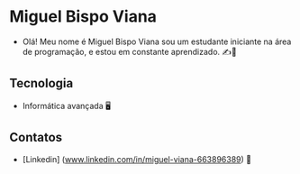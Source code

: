 # Miguel Bispo Viana

- Olá! Meu nome é Miguel Bispo Viana sou um estudante iniciante na área de programação, e estou em constante aprendizado. ✍️📓

## Tecnologia

- Informática avançada 🖥️

## Contatos

- [Linkedin] (www.linkedin.com/in/miguel-viana-663896389) 🔗
